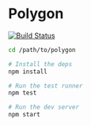 Polygon
=======

[![Build Status](https://travis-ci.org/lpil/polygon.svg?branch=master)](https://travis-ci.org/lpil/polygon)

```sh
cd /path/to/polygon

# Install the deps
npm install

# Run the test runner
npm test

# Run the dev server
npm start
```
